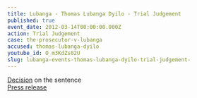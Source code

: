 ```yaml
---
title: Lubanga - Thomas Lubanga Dyilo - Trial Judgement
published: true
event_date: 2012-03-14T00:00:00.000Z
action: Trial Judgement
case: the-prosecutor-v-lubanga
accused: thomas-lubanga-dyilo
youtube_id: O_m3KdZs02U
slug: lubanga-events-thomas-lubanga-dyilo-trial-judgement-
---
```



[Decision](https://www.icc-cpi.int/Pages/record.aspx?docNo=ICC-01/04-01/06-2842) on the sentence
<br>[Press release](https://www.icc-cpi.int/pages/item.aspx?name=PR776)